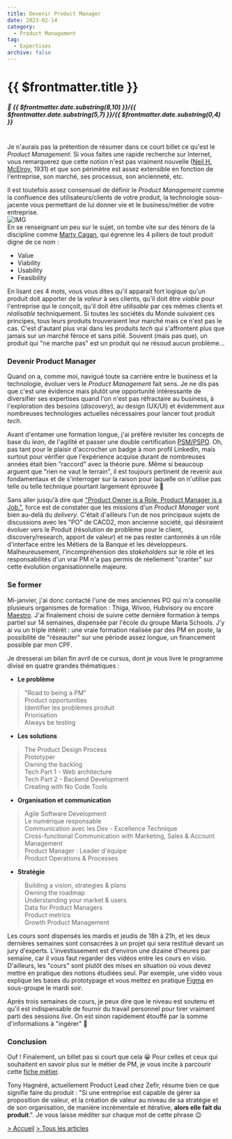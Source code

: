 ```yaml
---
title: Devenir Product Manager
date: 2023-02-14
category:
  - Product Management
tag:
  - Expertises
archive: false
---
```

# {{ $frontmatter.title }}
##### :calendar: {{ $frontmatter.date.substring(8,10) }}/{{ $frontmatter.date.substring(5,7) }}/{{ $frontmatter.date.substring(0,4) }}<br><br>

Je n'aurais pas la prétention de résumer dans ce court billet ce qu'est le *Product Management*. Si vous faites une rapide recherche sur Internet, vous remarquerez que cette notion n'est pas vraiment nouvelle ([Neil H. McElroy], 1931) et que son périmètre est assez extensible en fonction de l'entreprise, son marché, ses processus, son ancienneté, etc.

Il est toutefois assez consensuel de définir le *Product Management* comme la confluence des utilisateurs/clients de votre produit, la technologie sous-jacente vous permettant de lui donner vie et le business/métier de votre entreprise.
<br>
![IMG](/assets/img/PM.webp "Product Management")
<br>
En se renseignant un peu sur le sujet, on tombe vite sur des ténors de la discipline comme [Marty Cagan], qui égrenne les 4 piliers de tout produit digne de ce nom : 
- Value
- Viability
- Usability
- Feasibility

En lisant ces 4 mots, vous vous dites qu'il apparait fort logique qu'un produit doit apporter de la *valeur* à ses clients, qu'il doit être *viable* pour l'entreprise qui le conçoit, qu'il doit être *utilisable* par ces mêmes clients et *réalisable* techniquement. Si toutes les sociétés du Monde suivaient ces principes, tous leurs produits trouveraient leur marché mais ce n'est pas le cas. C'est d'autant plus vrai dans les produits *tech* qui s'affrontent plus que jamais sur un marché féroce et sans pitié. Souvent (mais pas que), un produit qui "ne marche pas" est un produit qui ne résoud aucun problème...

### Devenir Product Manager
Quand on a, comme moi, navigué toute sa carrière entre le business et la technologie, évoluer vers le *Product Management* fait sens. Je ne dis pas que c'est une évidence mais plutôt une opportunité intéressante de diversifier ses expertises quand l'on n'est pas réfractaire au business, à l'exploration des besoins (*discovery*), au design (UX/UI) et évidemment aux nombreuses technologies actuelles nécessaires pour lancer tout produit *tech*.

Avant d'entamer une formation longue, j'ai préféré revisiter les concepts de base du *lean*, de l'agilité et passer une double certification [PSM/PSPO]. Oh, pas tant pour le plaisir d'accrocher un badge à mon profil LinkedIn, mais surtout pour vérifier que l'expérience acquise durant de nombreuses années était bien "raccord" avec la théorie pure. Même si beaucoup arguent que "rien ne vaut le terrain", il est toujours pertinent de revenir aux fondamentaux et de s'interroger sur la raison pour laquelle on n'utilise pas telle ou telle technique pourtant largement éprouvée :thinking:

Sans aller jusqu'à dire que ["Product Owner is a Role. Product Manager is a Job."], force est de constater que les missions d'un *Product Manager* vont bien au-delà du *delivery*. C'était d'ailleurs l'un de nos principaux sujets de discussions avec les "PO" de CACD2, mon ancienne société, qui désiraient évoluer vers le Produit (résolution de problème pour le client, discovery/research, apport de valeur) et ne pas rester cantonnés à un rôle d'interface entre les Métiers de la Banque et les développeurs. Malheureusement, l'incompréhension des *stakeholders* sur le rôle et les responsabilités d'un vrai PM n'a pas permis de réellement "cranter" sur cette évolution organisationnelle majeure.

### Se former
Mi-janvier, j'ai donc contacté l'une de mes anciennes PO qui m'a conseillé plusieurs organismes de formation : Thiga, Wivoo, Hubvisory ou encore [Maestro]. J'ai finalement choisi de suivre cette dernière formation à temps partiel sur 14 semaines, dispensée par l'école du groupe Maria Schools. J'y ai vu un triple intérêt : une vraie formation réalisée par des PM en poste, la possibilité de "réseauter" sur une période assez longue, un financement possible par mon CPF.

Je dresserai un bilan fin avril de ce cursus, dont je vous livre le programme divisé en quatre grandes thématiques :
- **Le problème**
> "Road to being a PM"<br>
> Product opportunities<br>
> Identifier les problèmes produit<br>
> Priorisation<br>
> Always be testing<br>
- **Les solutions**
> The Product Design Process<br>
> Prototyper<br>
> Owning the backlog <br>
> Tech Part 1 - Web architecture<br>
> Tech Part 2 - Backend Development<br>
> Creating with No Code Tools<br>
- **Organisation et communication**
> Agile Software Development<br>
> Le numérique responsable<br>
> Communication avec les Dev - Excellence Technique<br>
> Cross-functional Communication with Marketing, Sales & Account Management<br>
> Product Manager : Leader d'équipe<br>
> Product Operations & Processes<br>
- **Stratégie**
> Building a vision, strategies & plans<br>
> Owning the roadmap<br>
> Understanding your market & users<br>
> Data for Product Managers<br>
> Product metrics<br>
> Growth Product Management<br>

Les cours sont dispensés les mardis et jeudis de 18h à 21h, et les deux dernières semaines sont consacrées à un projet qui sera restitué devant un jury d'experts. L'investissement est d'environ une dizaine d'heures par semaine, car il vous faut regarder des vidéos entre les cours en visio. D'ailleurs, les "cours" sont plutôt des mises en situation où vous devez mettre en pratique des notions étudiées seul. Par exemple, une vidéo vous explique les bases du prototypage et vous mettez en pratique [Figma] en sous-groupe le mardi soir.

Après trois semaines de cours, je peux dire que le niveau est soutenu et qu'il est indispensable de fournir du travail personnel pour tirer vraiment parti des sessions *live*. On est sinon rapidement étouffé par la somme d'informations à "ingérer" :woozy_face:

### Conclusion
Ouf ! Finalement, un billet pas si court que cela :grinning: Pour celles et ceux qui souhaitent en savoir plus sur le métier de PM, je vous incite à parcourir cette [fiche métier].

Tony Hagnéré, actuellement Product Lead chez Zefir, résume bien ce que signifie faire du produit : "Si une entreprise est capable de gérer sa proposition de valeur, et la création de valeur au niveau de sa stratégie et de son organisation, de manière incrémentale et itérative, **alors elle fait du produit**.". Je vous laisse méditer sur chaque mot de cette phrase :wink: 

[> Accueil](/) [> Tous les articles](/articles)

[contacter]: /contact
[Marty Cagan]: https://www.svpg.com
[PSM/PSPO]: /posts/Passer_les_certifications_PSPO_PSM.md
[Maestro]: https://www.joinmaestro.co/
[Figma]: https://www.figma.com
["Product Owner is a Role. Product Manager is a Job."]: https://insideproduct.co/pm-vs-po/
[fiche métier]: https://www.joinmaestro.co/post/fiche-metier-product-manager
[Neil H. McElroy]: https://en.wikipedia.org/wiki/Neil_H._McElroy